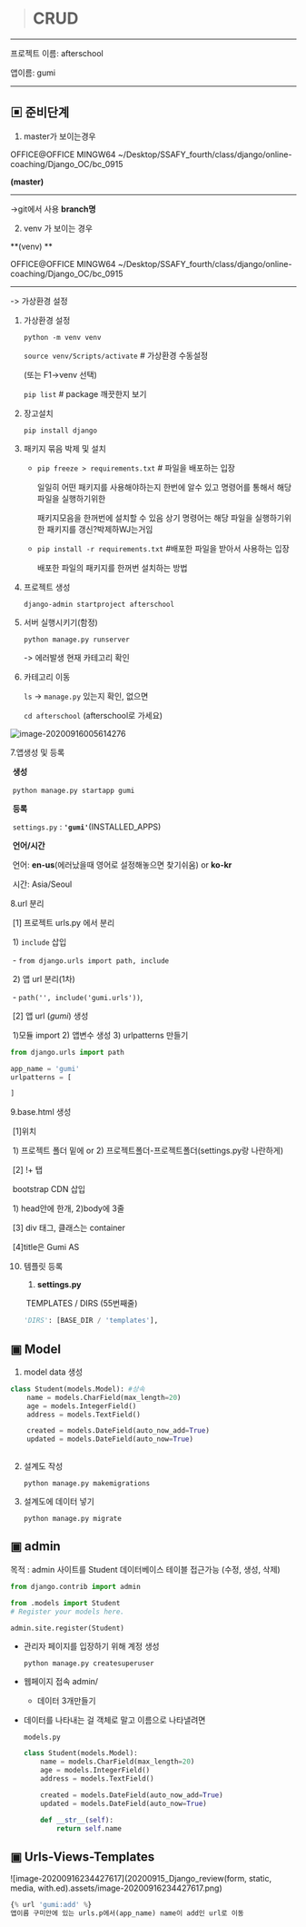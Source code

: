 > # CRUD

---

프로젝트 이름: afterschool

앱이름: gumi

---





## ▣ 준비단계

1. master가 보이는경우

OFFICE@OFFICE MINGW64 ~/Desktop/SSAFY_fourth/class/django/online-coaching/Django_OC/bc_0915

**(master)**

---

->git에서 사용  **branch명**



2. venv 가 보이는 경우

**(venv) **

OFFICE@OFFICE MINGW64 ~/Desktop/SSAFY_fourth/class/django/online-coaching/Django_OC/bc_0915

---

-> 가상환경 설정





1. 가상환경 설정

   ```python -m venv venv```

   ```source venv/Scripts/activate``` # 가상환경 수동설정

   (또는 F1->venv 선택)

   `pip list` # package 깨끗한지 보기



2. 장고설치

   `pip install django`



3. 패키지 묶음 박제 및 설치

   - `pip freeze > requirements.txt`  # 파일을 배포하는 입장

     일일히 어떤 패키지를 사용해야하는지 한번에 알수 있고 명령어를 통해서 해당 파일을 실행하기위한 

     패키지모음을 한꺼번에 설치할 수 있음 상기 명령어는 해당 파일을 실행하기위한 패키지를 갱신?박제하WJ는거임

   - `pip install -r requirements.txt` #배포한 파일을 받아서 사용하는 입장

     배포한 파일의 패키지를 한꺼번 설치하는 방법

4. 프로젝트 생성

   `django-admin startproject afterschool`

5. 서버 실행시키기(함정)

   `python manage.py runserver`

   -> 에러발생 현재 카테고리 확인

6. 카테고리 이동

   `ls` -> `manage.py`  있는지 확인, 없으면

   `cd afterschool` (afterschool로 가세요)



![image-20200916005614276](C:\Users\OFFICE\AppData\Roaming\Typora\typora-user-images\image-20200916005614276.png)





 7.앱생성 및 등록

​	**생성**

​	`python manage.py startapp gumi`

​	**등록**

​	`settings.py` : **`'gumi'`**(INSTALLED_APPS)

​	**언어/시간**

​	언어: **en-us**(에러났을때 영어로 설정해놓으면 찾기쉬움) or **ko-kr**

​	시간: Asia/Seoul



8.url 분리

​	[1] 프로젝트 urls.py 에서 분리

​		1) `include` 삽입

​			- `from django.urls import path, include`

​		2) 앱 url 분리(1차)

​			- `path('', include('gumi.urls'))`,

​	[2]  앱 url (*gumi*) 생성

​		1)모듈 import 2) 앱변수 생성 3) urlpatterns 만들기

```python
from django.urls import path

app_name = 'gumi' 
urlpatterns = [

]

```



9.base.html 생성 

​	[1]위치

​		1) 프로젝트 폴더 밑에 or 2) 프로젝트폴더-프로젝트폴더(settings.py랑 나란하게)

​	[2] !+ 탭

​		bootstrap CDN 삽입

​		1) head안에 한개, 2)body에 3줄

​	[3] div 태그, 클래스는 container

​	[4]title은 Gumi AS



10. 템플릿 등록

    1) **settings.py**

    ​	TEMPLATES / DIRS (55번째줄)

    ```python
    'DIRS': [BASE_DIR / 'templates'],
    ```

    

## ▣ Model

1. model data 생성

```python
class Student(models.Model): #상속
    name = models.CharField(max_length=20)
    age = models.IntegerField()
    address = models.TextField()

    created = models.DateField(auto_now_add=True)
    updated = models.DateField(auto_now=True)
     
```

 2. 설계도 작성

    ```python manage.py makemigrations```

3. 설계도에 데이터 넣기

   `python manage.py migrate`



## ▣ admin

목적 : admin 사이트를 Student 데이터베이스 테이블 접근가능 (수정, 생성, 삭제)

```python
from django.contrib import admin

from .models import Student
# Register your models here.

admin.site.register(Student)
```

- 관리자 페이지를 입장하기 위해 계정 생성

  `python manage.py createsuperuser`

- 웹페이지 접속 admin/
  - 데이터 3개만들기

- 데이터를 나타내는 걸 객체로 말고 이름으로 나타낼려면

  `models.py`

  ```python
  class Student(models.Model):
      name = models.CharField(max_length=20)
      age = models.IntegerField()
      address = models.TextField()
  
      created = models.DateField(auto_now_add=True)
      updated = models.DateField(auto_now=True)
  
      def __str__(self):
          return self.name
  ```



## ▣ Urls-Views-Templates

![image-20200916234427617](20200915_Django_review(form, static, media, with.ed).assets/image-20200916234427617.png)

```python
{% url 'gumi:add' %} 
앱이름 구미안에 있는 urls.p에서(app_name) name이 add인 url로 이동
```



